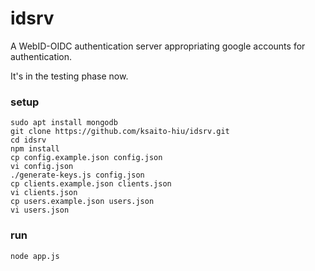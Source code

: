 # idsrv

A WebID-OIDC authentication server appropriating
google accounts for authentication.

It's in the testing phase now.

### setup

    sudo apt install mongodb
    git clone https://github.com/ksaito-hiu/idsrv.git
    cd idsrv
    npm install
    cp config.example.json config.json
    vi config.json
    ./generate-keys.js config.json
    cp clients.example.json clients.json
    vi clients.json
    cp users.example.json users.json
    vi users.json

### run

    node app.js

